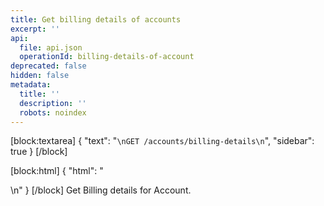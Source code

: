 ```yaml
---
title: Get billing details of accounts
excerpt: ''
api:
  file: api.json
  operationId: billing-details-of-account
deprecated: false
hidden: false
metadata:
  title: ''
  description: ''
  robots: noindex
---
```

[block:textarea]
{
  "text": "```\nGET /accounts/billing-details\n```",
  "sidebar": true
}
[/block]

[block:html]
{
  "html": "<div></div>\n<style></style>"
}
[/block]
Get Billing details for Account.